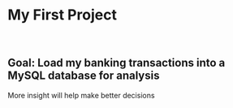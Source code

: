 <h1>My First Project</h1>
<br>
<h2>Goal: Load my banking transactions into a MySQL database for analysis</h2>
<p>More insight will help make better decisions</p>
